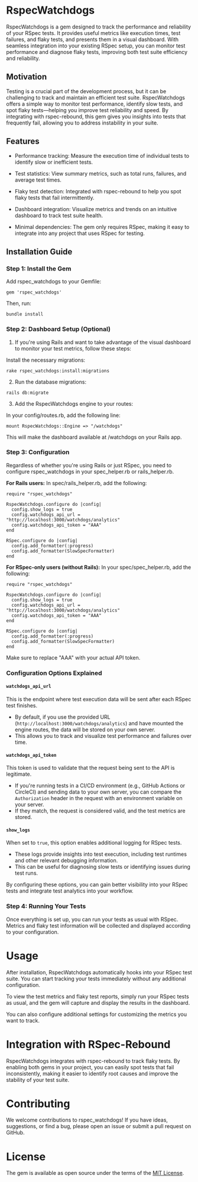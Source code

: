 # RspecWatchdogs

RspecWatchdogs is a gem designed to track the performance and reliability of your RSpec tests. It provides useful metrics like execution times, test failures, and flaky tests, and presents them in a visual dashboard. With seamless integration into your existing RSpec setup, you can monitor test performance and diagnose flaky tests, improving both test suite efficiency and reliability.

## Motivation

Testing is a crucial part of the development process, but it can be challenging to track and maintain an efficient test suite. RspecWatchdogs offers a simple way to monitor test performance, identify slow tests, and spot flaky tests—helping you improve test reliability and speed. By integrating with rspec-rebound, this gem gives you insights into tests that frequently fail, allowing you to address instability in your suite.

## Features

- Performance tracking: Measure the execution time of individual tests to identify slow or inefficient tests.

- Test statistics: View summary metrics, such as total runs, failures, and average test times.

- Flaky test detection: Integrated with rspec-rebound to help you spot flaky tests that fail intermittently.

- Dashboard integration: Visualize metrics and trends on an intuitive dashboard to track test suite health.

- Minimal dependencies: The gem only requires RSpec, making it easy to integrate into any project that uses RSpec for testing.

## Installation Guide

### Step 1: Install the Gem

Add rspec_watchdogs to your Gemfile:

```
gem 'rspec_watchdogs'
```

Then, run:

```
bundle install
```

### Step 2: Dashboard Setup (Optional)

1. If you're using Rails and want to take advantage of the visual dashboard to monitor your test metrics, follow these steps:

Install the necessary migrations:

```
rake rspec_watchdogs:install:migrations
```

2. Run the database migrations:

```
rails db:migrate
```

3. Add the RspecWatchdogs engine to your routes:

In your config/routes.rb, add the following line:

```
mount RspecWatchdogs::Engine => "/watchdogs"
```

This will make the dashboard available at /watchdogs on your Rails app.

### Step 3: Configuration

Regardless of whether you're using Rails or just RSpec, you need to configure rspec_watchdogs in your spec_helper.rb or rails_helper.rb.

**For Rails users:**
In spec/rails_helper.rb, add the following:

```
require "rspec_watchdogs"

RspecWatchdogs.configure do |config|
  config.show_logs = true
  config.watchdogs_api_url = "http://localhost:3000/watchdogs/analytics"
  config.watchdogs_api_token = "AAA"
end

RSpec.configure do |config|
  config.add_formatter(:progress)
  config.add_formatter(SlowSpecFormatter)
end
```

**For RSpec-only users (without Rails):**
In your spec/spec_helper.rb, add the following:

```
require "rspec_watchdogs"

RspecWatchdogs.configure do |config|
  config.show_logs = true
  config.watchdogs_api_url = "http://localhost:3000/watchdogs/analytics"
  config.watchdogs_api_token = "AAA"
end

RSpec.configure do |config|
  config.add_formatter(:progress)
  config.add_formatter(SlowSpecFormatter)
end
```

Make sure to replace "AAA" with your actual API token.

### Configuration Options Explained

#### `watchdogs_api_url`

This is the endpoint where test execution data will be sent after each RSpec test finishes.

- By default, if you use the provided URL (`http://localhost:3000/watchdogs/analytics`) and have mounted the engine routes, the data will be stored on your own server.
- This allows you to track and visualize test performance and failures over time.

#### `watchdogs_api_token`

This token is used to validate that the request being sent to the API is legitimate.

- If you're running tests in a CI/CD environment (e.g., GitHub Actions or CircleCI) and sending data to your own server, you can compare the `Authorization` header in the request with an environment variable on your server.
- If they match, the request is considered valid, and the test metrics are stored.

#### `show_logs`

When set to `true`, this option enables additional logging for RSpec tests.

- These logs provide insights into test execution, including test runtimes and other relevant debugging information.
- This can be useful for diagnosing slow tests or identifying issues during test runs.

By configuring these options, you can gain better visibility into your RSpec tests and integrate test analytics into your workflow.

### Step 4: Running Your Tests

Once everything is set up, you can run your tests as usual with RSpec. Metrics and flaky test information will be collected and displayed according to your configuration.

# Usage

After installation, RspecWatchdogs automatically hooks into your RSpec test suite. You can start tracking your tests immediately without any additional configuration.

To view the test metrics and flaky test reports, simply run your RSpec tests as usual, and the gem will capture and display the results in the dashboard.

You can also configure additional settings for customizing the metrics you want to track.

# Integration with RSpec-Rebound

RspecWatchdogs integrates with rspec-rebound to track flaky tests. By enabling both gems in your project, you can easily spot tests that fail inconsistently, making it easier to identify root causes and improve the stability of your test suite.

# Contributing

We welcome contributions to rspec_watchdogs! If you have ideas, suggestions, or find a bug, please open an issue or submit a pull request on GitHub.

# License

The gem is available as open source under the terms of the [MIT License](https://opensource.org/licenses/MIT).
